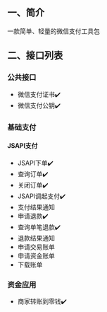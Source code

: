 ## 一、简介
一款简单、轻量的微信支付工具包

## 二、接口列表
### 公共接口
- 微信支付证书✔️
- 微信支付公钥✔️
### 基础支付
#### JSAPI支付
- JSAPI下单✔️
- 查询订单✔️
- 关闭订单✔️
- JSAPI调起支付✔️
- 支付结果通知
- 申请退款✔️
- 查询单笔退款✔️
- 退款结果通知
- 申请交易账单
- 申请资金账单
- 下载账单
### 资金应用
- 商家转账到零钱✔️



